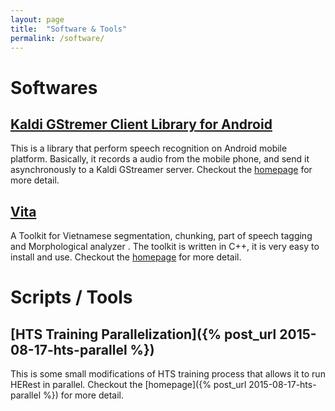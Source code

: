 ```yaml
---
layout: page
title:  "Software & Tools"
permalink: /software/
---
```

# Softwares #

## [Kaldi GStremer Client Library for Android](https://github.com/truongdq/kaldi-gstreamer-android-client) ##
This is a library that perform speech recognition on Android mobile platform. Basically, it records a audio from the mobile phone, and send it asynchronously to a Kaldi GStreamer server. Checkout the [homepage](https://github.com/truongdq/kaldi-gstreamer-android-client) for more detail.

## [Vita](http://www.truongdq.com/vita) ##
A Toolkit for Vietnamese segmentation, chunking, part of speech tagging and Morphological analyzer . The toolkit is written in C++, it is very easy to install and use. Checkout the [homepage](http://www.truongdq.com/vita) for more detail.


# Scripts / Tools #

## [HTS Training Parallelization]({% post_url 2015-08-17-hts-parallel %}) ##
This is some small modifications of HTS training process that allows it to run HERest in parallel. Checkout the [homepage]({% post_url 2015-08-17-hts-parallel %}) for more detail.


